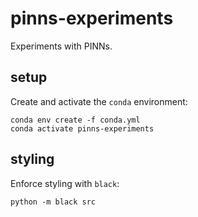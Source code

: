 # pinns-experiments

Experiments with PINNs.

## setup

Create and activate the `conda` environment:

```console
conda env create -f conda.yml
conda activate pinns-experiments
```

## styling

Enforce styling with `black`:

```console
python -m black src
```

